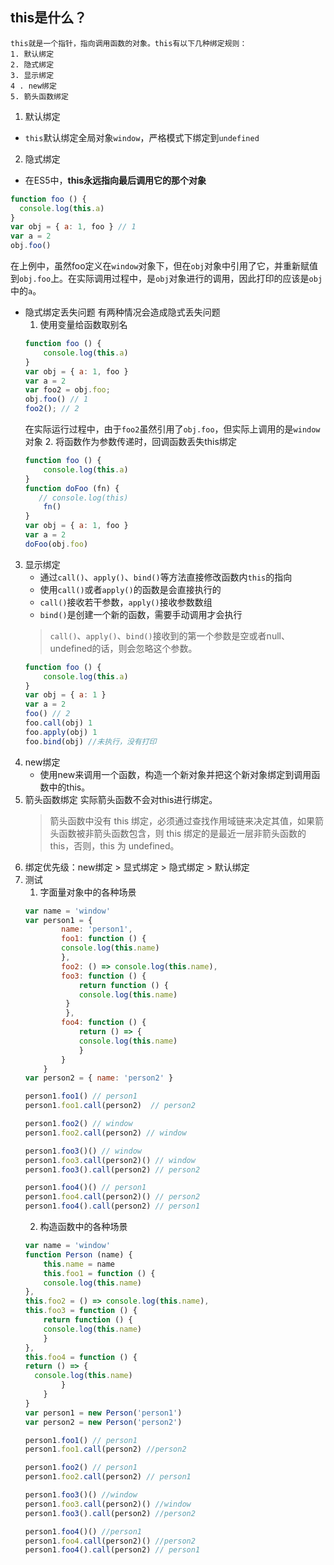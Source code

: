 ## this是什么？
    this就是一个指针，指向调用函数的对象。this有以下几种绑定规则：
    1. 默认绑定
    2. 隐式绑定
    3. 显示绑定
    4 . new绑定
    5. 箭头函数绑定
1. 默认绑定
- `this`默认绑定全局对象`window`，严格模式下绑定到`undefined`
2. 隐式绑定
- 在ES5中，**this永远指向最后调用它的那个对象** 
```js
function foo () {
  console.log(this.a)
}
var obj = { a: 1, foo } // 1
var a = 2
obj.foo()
```
在上例中，虽然foo定义在`window`对象下，但在`obj`对象中引用了它，并重新赋值到`obj.foo`上。在实际调用过程中，是`obj`对象进行的调用，因此打印的应该是`obj`中的`a`。
- 隐式绑定丢失问题
    有两种情况会造成隐式丢失问题
    1. 使用变量给函数取别名
    ```js
    function foo () {
        console.log(this.a)
    }
    var obj = { a: 1, foo } 
    var a = 2
    var foo2 = obj.foo;
    obj.foo() // 1
    foo2(); // 2
    ```
    在实际运行过程中，由于`foo2`虽然引用了`obj.foo`，但实际上调用的是`window`对象
    2. 将函数作为参数传递时，回调函数丢失this绑定
    ```js
    function foo () {
        console.log(this.a)
    }
    function doFoo (fn) {
       // console.log(this)
        fn()
    }
    var obj = { a: 1, foo }
    var a = 2
    doFoo(obj.foo)
    ```
3. 显示绑定
   - 通过`call()`、`apply()`、`bind()`等方法直接修改函数内`this`的指向
   - 使用`call()`或者`apply()`的函数是会直接执行的
   - `call()`接收若干参数，`apply()`接收参数数组
   - `bind()`是创建一个新的函数，需要手动调用才会执行
    >`call()`、`apply()`、`bind()`接收到的第一个参数是空或者null、undefined的话，则会忽略这个参数。
    ```js
    function foo () {
        console.log(this.a)
    }
    var obj = { a: 1 }
    var a = 2
    foo() // 2
    foo.call(obj) 1
    foo.apply(obj) 1
    foo.bind(obj) //未执行，没有打印
    ```
4. new绑定
   - 使用new来调用一个函数，构造一个新对象并把这个新对象绑定到调用函数中的this。
5. 箭头函数绑定
   实际箭头函数不会对this进行绑定。
    >箭头函数中没有 this 绑定，必须通过查找作用域链来决定其值，如果箭头函数被非箭头函数包含，则 this 绑定的是最近一层非箭头函数的 this，否则，this 为 undefined。
6. 绑定优先级：new绑定 > 显式绑定 > 隐式绑定 > 默认绑定
7. 测试
    1. 字面量对象中的各种场景
    ```js
    var name = 'window'
    var person1 = {
            name: 'person1',
            foo1: function () {
            console.log(this.name)
            },
            foo2: () => console.log(this.name),
            foo3: function () {
                return function () {
                console.log(this.name)
             }
             },
            foo4: function () {
                return () => {
                console.log(this.name)
                }
            }
        }
    var person2 = { name: 'person2' }

    person1.foo1() // person1
    person1.foo1.call(person2)  // person2

    person1.foo2() // window
    person1.foo2.call(person2) // window

    person1.foo3()() // window
    person1.foo3.call(person2)() // window
    person1.foo3().call(person2) // person2

    person1.foo4()() // person1
    person1.foo4.call(person2)() // person2
    person1.foo4().call(person2) // person1

    ```
    2. 构造函数中的各种场景
    ```js
    var name = 'window'
    function Person (name) {
        this.name = name
        this.foo1 = function () {
        console.log(this.name)
    },
    this.foo2 = () => console.log(this.name),
    this.foo3 = function () {
        return function () {
        console.log(this.name)
        }
    },
    this.foo4 = function () {
    return () => {
      console.log(this.name)
            }
        }
    }
    var person1 = new Person('person1')
    var person2 = new Person('person2')

    person1.foo1() // person1
    person1.foo1.call(person2) //person2

    person1.foo2() // person1
    person1.foo2.call(person2) // person1

    person1.foo3()() //window
    person1.foo3.call(person2)() //window
    person1.foo3().call(person2) //person2

    person1.foo4()() //person1
    person1.foo4.call(person2)() //person2
    person1.foo4().call(person2) // person1

    ```

